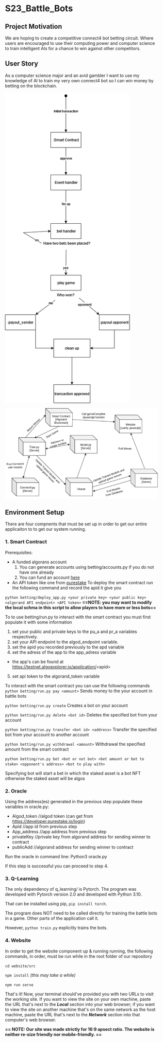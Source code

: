 # S23_Battle_Bots

## Project Motivation
We are hoping to create a competitive connect4 bot betting circuit. Where users are encouraged to use their computing power and computer science to train intelligent AIs for a chance to win against other competitors.

## User Story
As a computer science major and an avid gambler I want to use my knowledge of AI to train my very own connect4 bot so I can win money by betting on the blockchain.

![image](control_flow.png)

![image](deployment.png)

## Environment Setup
There are four compnents that must be set up in order to get our entire applicaiton to to get our system running.


### 1. Smart Contract

Prerequisites:
* A funded algorans account 
  1. You can generate accounts using betting/accounts.py if you do not have one already
  2. You can fund an account [here](https://testnet.algoexplorer.io/dispenser) 
* An API token like one from [purestake](https://www.purestake.com/)
To deploy the smart contract run the following command and record the apid it give you

`python betting/deploy_app.py <your private key> <your public key> <algorand API endpoint> <API token>`
**==NOTE: you may want to modify the local schma in this script to allow players to have more or less bots==**

To to use betting/run.py to interact with the smart contract you must first populate it with some information

1. set your public and private keys to the pu_a and pr_a variables respectively.
2. set your API endpoint to the algod_endpoint variable. 
3. set the apid you recorded previously to the apd variable
4. set the adress of the app to the app_adress variable
  * the app's can be found at https://testnet.algoexplorer.io/application/<apid\>
5. set api token to the algorand_token variable

To interact with the smart contract you can use the following commands
`python betting/run.py pay <amount>`
Sends money to the your account in battle bots

`python betting/run.py create`
Creates a bot on your account 

`python betting/run.py delete <bot id>`
Deletes the specified bot from your account

`python betting/run.py transfer <bot id> <address>`
Transfer the specified bot from your account to another account

`python betting/run.py withdrawal <amount>`
Withdrawal the specified amount from the smart contract

`python betting/run.py bet <bot or not bot> <bet amount or bot to stake> <opponent's address> <bot to play with>`

Specifying bot will start a bet in which the staked asset is a bot NFT otherwise the staked asset will be algos



### 2. Oracle

Using the address(es) generated in the previous step populate these variables in oracle.py:
- Algod_token //algod token (can get from https://developer.purestake.io/login)
- Apid //app id from previous step
- App_address //app address from previous step
- privateKey //private key from algorand address for sending winner to contract
- publicAdd  //algorand address for sending winner to contract

Run the oracle in command line: Python3 oracle.py

If this step is successful you can proceed to step 4.

### 3. Q-Learning

The only dependency of q_learning/ is Pytorch. The program was developed with Pytorch version 2.0 and developed with Python 3.10.

That can be installed using pip, `pip install torch`.

The program does NOT need to be called directly for training the battle bots in a game. Other parts of the application call it.

However, `python train.py` explicitly trains the bots.

### 4. Website

In order to get the website component up & running running, the following commands, in order, must be run while in the root folder of our repository

`cd website/src`

`npm install` *(this may take a while)*

`npm run serve`

That's it! Now, your terminal should've provided you with two URLs to visit the working site. If you want to view the site on your own machine, paste the URL that's next to the ***Local*** section into your web browser; if you want to view the site on another machine that's on the same network as the host machine, paste the URL that's next to the ***Network*** section into that computer's web browser.

**== NOTE: Our site was made strictly for 16:9 apsect ratio. The website is neither re-size friendly nor mobile-friendly. ==**
